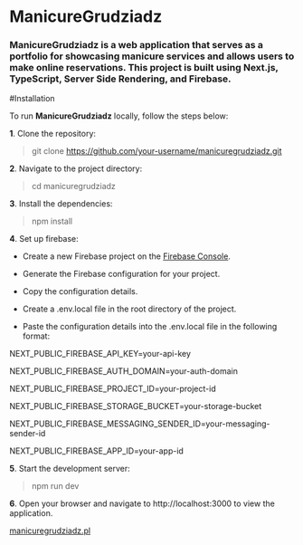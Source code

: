 # ManicureGrudziadz

### **ManicureGrudziadz** is a web application that serves as a portfolio for showcasing manicure services and allows users to make online reservations. This project is built using **Next.js, TypeScript, Server Side Rendering, and Firebase**.

#Installation

To run **ManicureGrudziadz** locally, follow the steps below:

**1**. Clone the repository:
> git clone https://github.com/your-username/manicuregrudziadz.git

**2**. Navigate to the project directory:
> cd manicuregrudziadz

**3**. Install the dependencies:
> npm install

**4**. Set up firebase:

- Create a new Firebase project on the [Firebase Console](https://console.firebase.google.com/).

- Generate the Firebase configuration for your project.

- Copy the configuration details.

- Create a .env.local file in the root directory of the project.

- Paste the configuration details into the .env.local file in the following format:

NEXT_PUBLIC_FIREBASE_API_KEY=your-api-key

NEXT_PUBLIC_FIREBASE_AUTH_DOMAIN=your-auth-domain

NEXT_PUBLIC_FIREBASE_PROJECT_ID=your-project-id

NEXT_PUBLIC_FIREBASE_STORAGE_BUCKET=your-storage-bucket

NEXT_PUBLIC_FIREBASE_MESSAGING_SENDER_ID=your-messaging-sender-id

NEXT_PUBLIC_FIREBASE_APP_ID=your-app-id

**5**. Start the development server:
>npm run dev

**6**. Open your browser and navigate to http://localhost:3000 to view the application.

[manicuregrudziadz.pl](https://manicuregrudziadz.pl)

